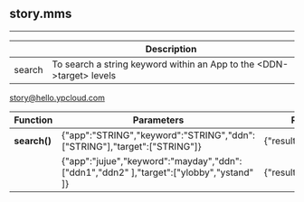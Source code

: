 ## story.mms

---

|  | Description |
| --- | --- |
| search | To search a string keyword within an App to the &lt;DDN-&gt;target&gt; levels |

story@hello.ypcloud.com

| Function | Parameters | Return |
| --- | --- | --- |
| **search\(\)** | {"app":"STRING","keyword":"STRING","ddn":\["STRING"\],"target":\["STRING"\]} | {"result":"STRING"} |
|  | {"app":"jujue","keyword":"mayday","ddn":\["ddn1","ddn2" \],"target":\["ylobby","ystand" \]} | {"result":"OK"} |



